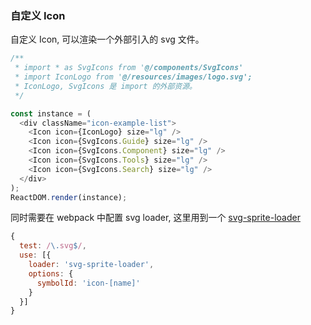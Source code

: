 ### 自定义 Icon

自定义 Icon, 可以渲染一个外部引入的 svg 文件。

<!--start-code-->

```js
/**
 * import * as SvgIcons from '@/components/SvgIcons'
 * import IconLogo from '@/resources/images/logo.svg';
 * IconLogo, SvgIcons 是 import 的外部资源。
 */

const instance = (
  <div className="icon-example-list">
    <Icon icon={IconLogo} size="lg" />
    <Icon icon={SvgIcons.Guide} size="lg" />
    <Icon icon={SvgIcons.Component} size="lg" />
    <Icon icon={SvgIcons.Tools} size="lg" />
    <Icon icon={SvgIcons.Search} size="lg" />
  </div>
);
ReactDOM.render(instance);
```

<!--end-code-->

同时需要在 webpack 中配置 svg loader, 这里用到一个 [svg-sprite-loader](https://github.com/kisenka/svg-sprite-loader)

```js
{
  test: /\.svg$/,
  use: [{
    loader: 'svg-sprite-loader',
    options: {
      symbolId: 'icon-[name]'
    }
  }]
}
```

